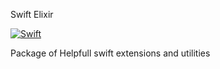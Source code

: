 Swift Elixir

[![Swift](https://github.com/akashkahalkar/SwiftElixir/actions/workflows/swift.yml/badge.svg)](https://github.com/akashkahalkar/SwiftElixir/actions/workflows/swift.yml)

Package of Helpfull swift extensions and utilities
